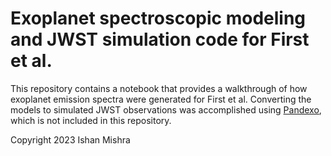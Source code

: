 # Exoplanet spectroscopic modeling and JWST simulation code for First et al. 

This repository contains a notebook that provides a walkthrough of how exoplanet emission spectra were generated for First et al. Converting the models to simulated JWST observations was accomplished using [Pandexo](https://natashabatalha.github.io/PandExo/), which is not included in this repository.

Copyright 2023 Ishan Mishra

